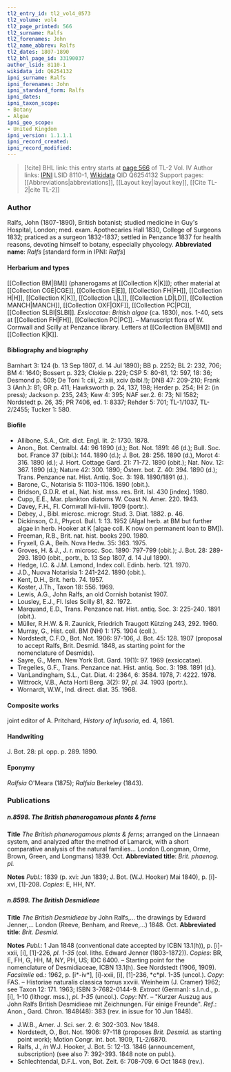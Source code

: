 ```yaml
---
tl2_entry_id: tl2_vol4_0573
tl2_volume: vol4
tl2_page_printed: 566
tl2_surname: Ralfs
tl2_forenames: John
tl2_name_abbrev: Ralfs
tl2_dates: 1807-1890
tl2_bhl_page_id: 33190037
author_lsid: 8110-1
wikidata_id: Q6254132
ipni_surname: Ralfs
ipni_forenames: John
ipni_standard_form: Ralfs
ipni_dates: 
ipni_taxon_scope: 
- Botany
- Algae
ipni_geo_scope: 
- United Kingdom
ipni_version: 1.1.1.1
ipni_record_created: 
ipni_record_modified:
---
```


> [!cite] BHL link: this entry starts at [page 566](https://www.biodiversitylibrary.org/page/33190037) of TL-2 Vol. IV
> Author links: [IPNI](https://www.ipni.org/a/8110-1) LSID 8110-1, [Wikidata](https://www.wikidata.org/wiki/Q6254132) QID Q6254132
> Support pages: [[Abbreviations|abbreviations]], [[Layout key|layout key]], [[Cite TL-2|cite TL-2]]

### Author

Ralfs, John (1807-1890), British botanist; studied medicine in Guy's Hospital, London; med. exam. Apothecaries Hall 1830, College of Surgeons 1832; praticed as a surgeon 1832-1837; settled in Penzance 1837 for health reasons, devoting himself to botany, especially phycology. 
**Abbreviated name**: *Ralfs* \[standard form in IPNI: *Ralfs*\]

#### Herbarium and types

[[Collection BM|BM]] (phanerogams at [[Collection K|K]]); other material at [[Collection CGE|CGE]], [[Collection E|E]], [[Collection FH|FH]], [[Collection H|H]], [[Collection K|K]], [[Collection L|L]], [[Collection LD|LD]], [[Collection MANCH|MANCH]], [[Collection OXF|OXF]], [[Collection PC|PC]], [[Collection SLBI|SLBI]].
*Exsiccatae*: *British algae* (ca. 1830), nos. 1-40, sets at [[Collection FH|FH]], [[Collection PC|PC]]. – Manuscript flora of W. Cornwall and Scilly at Penzance library. Letters at [[Collection BM|BM]] and [[Collection K|K]].

#### Bibliography and biography

Barnhart 3: 124 (b. 13 Sep 1807, d. 14 Jul 1890); BB p. 2252; BL 2: 232, 706; BM 4: 1640; Bossert p. 323; Clokie p. 229; CSP 5: 80-81, 12: 597, 18: 36; Desmond p. 509; De Toni 1: ciii, 2: xiii, xciv (bibl.!); DNB 47: 209-210; Frank 3 (Anh.): 81; GR p. 411; Hawksworth p. 24, 137, 198; Herder p. 254; IH 2: (in press); Jackson p. 235, 243; Kew 4: 395; NAF ser.2. 6: 73; NI 1582; Nordstedt p. 26, 35; PR 7406, ed. 1: 8337; Rehder 5: 701; TL-1/1037, TL-2/2455; Tucker 1: 580.

#### Biofile

- Allibone, S.A., Crit. dict. Engl. lit. 2: 1730. 1878.
- Anon., Bot. Centralbl. 44: 96 1890 (d.); Bot. Not. 1891: 46 (d.); Bull. Soc. bot. France 37 (bibl.): 144. 1890 (d.); J. Bot. 28: 256. 1890 (d.), Morot 4: 316. 1890 (d.); J. Hort. Cottage Gard. 21: 71-72. 1890 (obit.); Nat. Nov. 12: 367. 1890 (d.); Nature 42: 300. 1890; Österr. bot. Z. 40: 394. 1890 (d.); Trans. Penzance nat. Hist. Antiq. Soc. 3: 198. 1890/1891 (d.).
- Barone, C., Notarisia 5: 1103-1106. 1890 (obit.).
- Bridson, G.D.R. et al., Nat. hist. mss. res. Brit. Isl. 430 \[index\]. 1980.
- Cupp, E.E., Mar. plankton diatoms W. Coast N. Amer. 220. 1943.
- Davey, F.H., Fl. Cornwall lvii-lviii. 1909 (portr.).
- Debey, J., Bibl. microsc. microgr. Stud. 3. Diat. 1882. p. 46.
- Dickinson, C.I., Phycol. Bull. 1: 13. 1952 (Algal herb. at BM but further algae in herb. Hooker at K \[algae coll. K now on permanent loan to BM\]).
- Freeman, R.B., Brit. nat. hist. books 290. 1980.
- Fryxell, G.A., Beih. Nova Hedw. 35: 363. 1975.
- Groves, H. & J., J. r. microsc. Soc. 1890: 797-799 (obit.); J. Bot. 28: 289-293. 1890 (obit., portr., b. 13 Sep 1807, d. 14 Jul 1890).
- Hedge, I.C. & J.M. Lamond, Index coll. Edinb. herb. 121. 1970.
- J.D., Nuova Notarisia 1: 241-242. 1890 (obit.).
- Kent, D.H., Brit. herb. 74. 1957.
- Koster, J.Th., Taxon 18: 556. 1969.
- Lewis, A.G., John Ralfs, an old Cornish botanist 1907.
- Lousley, E.J., Fl. Isles Scilly 81, 82. 1972.
- Marquand, E.D., Trans. Penzance nat. Hist. antiq. Soc. 3: 225-240. 1891 (obit.).
- Müller, R.H.W. & R. Zaunick, Friedrich Traugott Kützing 243, 292. 1960.
- Murray, G., Hist. coll. BM (NH) 1: 175. 1904 (coll.).
- Nordstedt, C.F.O., Bot. Not. 1906: 97-106, J. Bot. 45: 128. 1907 (proposal to accept Ralfs, Brit. Desmid. 1848, as starting point for the nomenclature of Desmids).
- Sayre, G., Mem. New York Bot. Gard. 19(1): 97. 1969 (exsiccatae).
- Tregelles, G.F., Trans. Penzance nat. Hist. antiq. Soc. 3: 198. 1891 (d.).
- VanLandingham, S.L., Cat. Diat. 4: 2364, 6: 3584. 1978, 7: 4222. 1978.
- Wittrock, V.B., Acta Horti Berg. 3(2): 97, *pl. 34.* 1903 (portr.).
- Wornardt, W.W., Ind. direct. diat. 35. 1968.

#### Composite works

joint editor of A. Pritchard, *History of Infusoria*, ed. 4, 1861.

#### Handwriting

J. Bot. 28: pl. opp. p. 289. 1890.

#### Eponymy

*Ralfsia* O'Meara (1875); *Ralfsia* Berkeley (1843).

### Publications

##### n.8598. The British phanerogamous plants & ferns

**Title**
*The British phanerogamous plants & ferns*; arranged on the Linnaean system, and analyzed after the method of Lamarck, with a short comparative analysis of the natural families... London (Longman, Orme, Brown, Green, and Longmans) 1839. Oct.
**Abbreviated title**: *Brit. phaenog. pl.*

**Notes**
*Publ*.: 1839 (p. xvi: Jun 1839; J. Bot. (W.J. Hooker) Mai 1840), p. \[i\]-xvi, \[1\]-208.
*Copies*: E, HH, NY.

##### n.8599. The British Desmidieae

**Title**
*The British Desmidieae* by John Ralfs,... the drawings by Edward Jenner,... London (Reeve, Benham, and Reeve,...) 1848. Oct.
**Abbreviated title**: *Brit. Desmid.*

**Notes**
*Publ*.: 1 Jan 1848 (conventional date accepted by ICBN 13.1(h)), p. \[i\]-xxii, \[i\], \[1\]-226, *pl. 1-35* (col. liths. Edward Jenner (1803-1872)). *Copies*: BR, E, FH, G, HH, M, NY, PH, US; IDC 6400. – Starting point for the nomenclature of Desmidiaceae, ICBN 13.1(h). See Nordstedt (1906, 1909).
*Facsimile* ed.: 1962, p. \[i\*-iv\*\], \[i\]-xxii, \[i\], \[1\]-236, \*c\*pl. 1-35 (uncol.). *Copy*: FAS. – Historiae naturalis classica tomus xxviii. Weinheim (J. Cramer) 1962; see Taxon 12: 171. 1963; ISBN 3-7682-0144-9.
*Extract* (German): s.l.n.d., p. \[i\], 1-10 (lithogr. mss.), *pl. 1-35* (uncol.). *Copy*: NY. – "Kurzer Auszug aus John Ralfs British Desmidieae mit Zeichnungen. Für einige Freunde".
*Ref*.: Anon., Gard. Chron. 1848(48): 383 (rev. in issue for 10 Jun 1848).
- J.W.B., Amer. J. Sci. ser. 2. 6: 302-303. Nov 1848.
- Nordstedt, O., Bot. Not. 1906: 97-118 (proposes *Brit. Desmid.* as starting point work); Motion Congr. int. bot. 1909, TL-2/6870.
- Ralfs, J., *in* W.J. Hooker, J. Bot. 5: 12-13. 1846 (announcement, subscription) (see also 7: 392-393. 1848 note on publ.).
- Schlechtendal, D.F.L. von, Bot. Zeit. 6: 708-709. 6 Oct 1848 (rev.).

